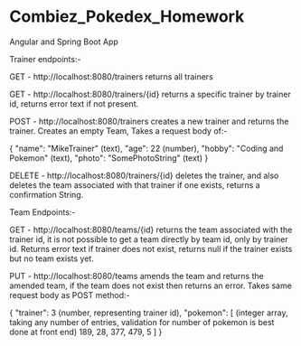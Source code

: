 # Combiez_Pokedex_Homework
Angular and Spring Boot App


Trainer endpoints:-

GET - http://localhost:8080/trainers returns all trainers

GET - http://localhost:8080/trainers/{id} returns a specific trainer by trainer id, returns error text if not present.

POST - http://localhost:8080/trainers creates a new trainer and returns the trainer. Creates an empty Team, Takes a request body of:-

{
"name": "MikeTrainer" (text),
"age": 22 (number),
"hobby": "Coding and Pokemon" (text),
"photo": "SomePhotoString" (text)
}

DELETE - http://localhost:8080/trainers/{id} deletes the trainer, and also deletes the team associated with that trainer if one exists, returns a confirmation String.

Team Endpoints:-

GET - http://localhost:8080/teams/{id} returns the team associated with the trainer id, it is not possible to get a team directly by team id, only by trainer id. Returns error text if trainer does not exist, returns null if the trainer exists but no team exists yet.

PUT - http://localhost:8080/teams amends the team and returns the amended team, if the team does not exist then returns an error. Takes same request body as POST method:-

{
"trainer": 3 (number, representing trainer id),
"pokemon": [ (integer array, taking any number of entries, validation for number of pokemon is best done at front end)
    189,
    28,
    377,
    479,
    5
]
}
